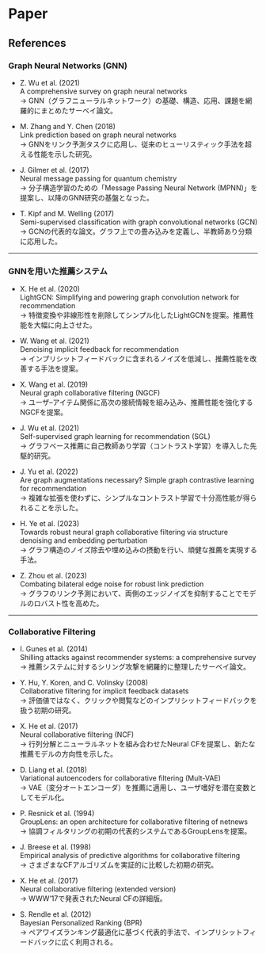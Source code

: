 # Paper

## References

### Graph Neural Networks (GNN)
- Z. Wu et al. (2021)  
  A comprehensive survey on graph neural networks  
  → GNN（グラフニューラルネットワーク）の基礎、構造、応用、課題を網羅的にまとめたサーベイ論文。

- M. Zhang and Y. Chen (2018)  
  Link prediction based on graph neural networks  
  → GNNをリンク予測タスクに応用し、従来のヒューリスティック手法を超える性能を示した研究。

- J. Gilmer et al. (2017)  
  Neural message passing for quantum chemistry  
  → 分子構造学習のための「Message Passing Neural Network (MPNN)」を提案し、以降のGNN研究の基盤となった。

- T. Kipf and M. Welling (2017)  
  Semi-supervised classification with graph convolutional networks (GCN)  
  → GCNの代表的な論文。グラフ上での畳み込みを定義し、半教師あり分類に応用した。

---

### GNNを用いた推薦システム
- X. He et al. (2020)  
  LightGCN: Simplifying and powering graph convolution network for recommendation  
  → 特徴変換や非線形性を削除してシンプル化したLightGCNを提案。推薦性能を大幅に向上させた。

- W. Wang et al. (2021)  
  Denoising implicit feedback for recommendation  
  → インプリシットフィードバックに含まれるノイズを低減し、推薦性能を改善する手法を提案。

- X. Wang et al. (2019)  
  Neural graph collaborative filtering (NGCF)  
  → ユーザ–アイテム関係に高次の接続情報を組み込み、推薦性能を強化するNGCFを提案。

- J. Wu et al. (2021)  
  Self-supervised graph learning for recommendation (SGL)  
  → グラフベース推薦に自己教師あり学習（コントラスト学習）を導入した先駆的研究。

- J. Yu et al. (2022)  
  Are graph augmentations necessary? Simple graph contrastive learning for recommendation  
  → 複雑な拡張を使わずに、シンプルなコントラスト学習で十分高性能が得られることを示した。

- H. Ye et al. (2023)  
  Towards robust neural graph collaborative filtering via structure denoising and embedding perturbation  
  → グラフ構造のノイズ除去や埋め込みの摂動を行い、頑健な推薦を実現する手法。

- Z. Zhou et al. (2023)  
  Combating bilateral edge noise for robust link prediction  
  → グラフのリンク予測において、両側のエッジノイズを抑制することでモデルのロバスト性を高めた。

---

### Collaborative Filtering 
- I. Gunes et al. (2014)  
  Shilling attacks against recommender systems: a comprehensive survey  
  → 推薦システムに対するシリング攻撃を網羅的に整理したサーベイ論文。

- Y. Hu, Y. Koren, and C. Volinsky (2008)  
  Collaborative filtering for implicit feedback datasets  
  → 評価値ではなく、クリックや閲覧などのインプリシットフィードバックを扱う初期の研究。

- X. He et al. (2017)  
  Neural collaborative filtering (NCF)  
  → 行列分解とニューラルネットを組み合わせたNeural CFを提案し、新たな推薦モデルの方向性を示した。

- D. Liang et al. (2018)  
  Variational autoencoders for collaborative filtering (Mult-VAE)  
  → VAE（変分オートエンコーダ）を推薦に適用し、ユーザ嗜好を潜在変数としてモデル化。

- P. Resnick et al. (1994)  
  GroupLens: an open architecture for collaborative filtering of netnews  
  → 協調フィルタリングの初期の代表的システムであるGroupLensを提案。

- J. Breese et al. (1998)  
  Empirical analysis of predictive algorithms for collaborative filtering  
  → さまざまなCFアルゴリズムを実証的に比較した初期の研究。

- X. He et al. (2017)  
  Neural collaborative filtering (extended version)  
  → WWW’17で発表されたNeural CFの詳細版。

- S. Rendle et al. (2012)  
  Bayesian Personalized Ranking (BPR)  
  → ペアワイズランキング最適化に基づく代表的手法で、インプリシットフィードバックに広く利用される。
